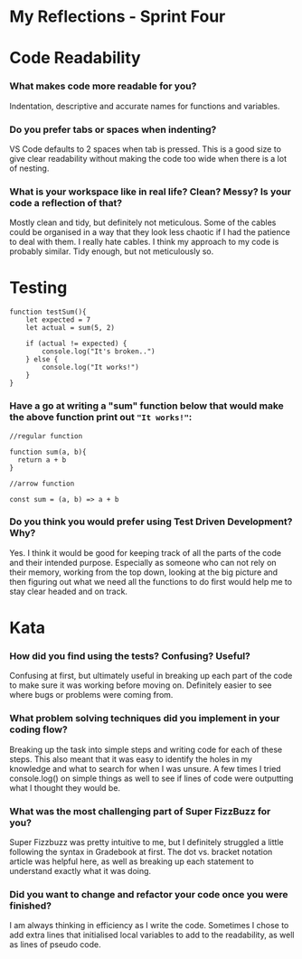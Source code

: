 # My Reflections - Sprint Four 

# Code Readability

### What makes code more readable for you?

Indentation, descriptive and accurate names for functions and variables.

### Do you prefer tabs or spaces when indenting?

VS Code defaults to 2 spaces when tab is pressed. This is a good size to give clear readability without making the code too wide when there is a lot of nesting.

### What is your workspace like in real life? Clean? Messy? Is your code a reflection of that?

Mostly clean and tidy, but definitely not meticulous. Some of the cables could be organised in a way that they look less chaotic if I had the patience to deal with them. I really hate cables. I think my approach to my code is probably similar. Tidy enough, but not meticulously so.


# Testing

```
function testSum(){
    let expected = 7
    let actual = sum(5, 2)

    if (actual != expected) {
        console.log("It's broken..")
    } else {
        console.log("It works!")
    }
}
```
### Have a go at writing a "sum" function below that would make the above function print out `"It works!"`: 
```
//regular function

function sum(a, b){
  return a + b
}

//arrow function

const sum = (a, b) => a + b
```

### Do you think you would prefer using Test Driven Development? Why?

Yes. I think it would be good for keeping track of all the parts of the code and their intended purpose. Especially as someone who can not rely on their memory, working from the top down, looking at the big picture and then figuring out what we need all the functions to do first would help me to stay clear headed and on track.



# Kata

### How did you find using the tests? Confusing? Useful?

Confusing at first, but ultimately useful in breaking up each part of the code to make sure it was working before moving on. Definitely easier to see where bugs or problems were coming from.

### What problem solving techniques did you implement in your coding flow?

Breaking up the task into simple steps and writing code for each of these steps. This also meant that it was easy to identify the holes in my knowledge and what to search for when I was unsure. 
A few times I tried console.log() on simple things as well to see if lines of code were outputting what I thought they would be.

### What was the most challenging part of Super FizzBuzz for you?

Super Fizzbuzz was pretty intuitive to me, but I definitely struggled a little following the syntax in Gradebook at first. The dot vs. bracket notation article was helpful here, as well as breaking up each statement to understand exactly what it was doing. 

### Did you want to change and refactor your code once you were finished?

I am always thinking in efficiency as I write the code. Sometimes I chose to add extra lines that initialised local variables to add to the readability, as well as lines of pseudo code.